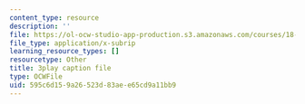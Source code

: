 ```yaml
---
content_type: resource
description: ''
file: https://ol-ocw-studio-app-production.s3.amazonaws.com/courses/18-06sc-linear-algebra-fall-2011/595c6d159a26523d83aee65cd9a11bb9_0oBJN8F616U.vtt
file_type: application/x-subrip
learning_resource_types: []
resourcetype: Other
title: 3play caption file
type: OCWFile
uid: 595c6d15-9a26-523d-83ae-e65cd9a11bb9
---
```

